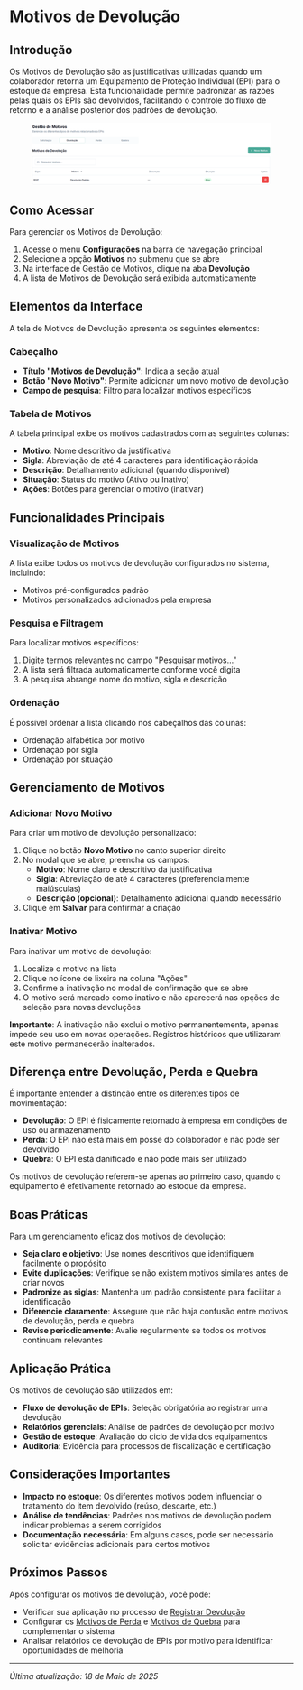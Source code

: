 # Motivos de Devolução

## Introdução

Os Motivos de Devolução são as justificativas utilizadas quando um colaborador retorna um Equipamento de Proteção Individual (EPI) para o estoque da empresa. Esta funcionalidade permite padronizar as razões pelas quais os EPIs são devolvidos, facilitando o controle do fluxo de retorno e a análise posterior dos padrões de devolução.

<figure><img src="../../.gitbook/assets/image (66).png" alt=""><figcaption></figcaption></figure>

## Como Acessar

Para gerenciar os Motivos de Devolução:

1. Acesse o menu **Configurações** na barra de navegação principal
2. Selecione a opção **Motivos** no submenu que se abre
3. Na interface de Gestão de Motivos, clique na aba **Devolução**
4. A lista de Motivos de Devolução será exibida automaticamente

## Elementos da Interface

A tela de Motivos de Devolução apresenta os seguintes elementos:

### Cabeçalho

* **Título "Motivos de Devolução"**: Indica a seção atual
* **Botão "Novo Motivo"**: Permite adicionar um novo motivo de devolução
* **Campo de pesquisa**: Filtro para localizar motivos específicos

### Tabela de Motivos

A tabela principal exibe os motivos cadastrados com as seguintes colunas:

* **Motivo**: Nome descritivo da justificativa
* **Sigla**: Abreviação de até 4 caracteres para identificação rápida
* **Descrição**: Detalhamento adicional (quando disponível)
* **Situação**: Status do motivo (Ativo ou Inativo)
* **Ações**: Botões para gerenciar o motivo (inativar)

## Funcionalidades Principais

### Visualização de Motivos

A lista exibe todos os motivos de devolução configurados no sistema, incluindo:

* Motivos pré-configurados padrão
* Motivos personalizados adicionados pela empresa

### Pesquisa e Filtragem

Para localizar motivos específicos:

1. Digite termos relevantes no campo "Pesquisar motivos..."
2. A lista será filtrada automaticamente conforme você digita
3. A pesquisa abrange nome do motivo, sigla e descrição

### Ordenação

É possível ordenar a lista clicando nos cabeçalhos das colunas:

* Ordenação alfabética por motivo
* Ordenação por sigla
* Ordenação por situação

## Gerenciamento de Motivos

### Adicionar Novo Motivo

Para criar um motivo de devolução personalizado:

1. Clique no botão **Novo Motivo** no canto superior direito
2. No modal que se abre, preencha os campos:
   * **Motivo**: Nome claro e descritivo da justificativa
   * **Sigla**: Abreviação de até 4 caracteres (preferencialmente maiúsculas)
   * **Descrição (opcional)**: Detalhamento adicional quando necessário
3. Clique em **Salvar** para confirmar a criação

### Inativar Motivo

Para inativar um motivo de devolução:

1. Localize o motivo na lista
2. Clique no ícone de lixeira na coluna "Ações"
3. Confirme a inativação no modal de confirmação que se abre
4. O motivo será marcado como inativo e não aparecerá nas opções de seleção para novas devoluções

**Importante**: A inativação não exclui o motivo permanentemente, apenas impede seu uso em novas operações. Registros históricos que utilizaram este motivo permanecerão inalterados.

## Diferença entre Devolução, Perda e Quebra

É importante entender a distinção entre os diferentes tipos de movimentação:

* **Devolução**: O EPI é fisicamente retornado à empresa em condições de uso ou armazenamento
* **Perda**: O EPI não está mais em posse do colaborador e não pode ser devolvido
* **Quebra**: O EPI está danificado e não pode mais ser utilizado

Os motivos de devolução referem-se apenas ao primeiro caso, quando o equipamento é efetivamente retornado ao estoque da empresa.

## Boas Práticas

Para um gerenciamento eficaz dos motivos de devolução:

* **Seja claro e objetivo**: Use nomes descritivos que identifiquem facilmente o propósito
* **Evite duplicações**: Verifique se não existem motivos similares antes de criar novos
* **Padronize as siglas**: Mantenha um padrão consistente para facilitar a identificação
* **Diferencie claramente**: Assegure que não haja confusão entre motivos de devolução, perda e quebra
* **Revise periodicamente**: Avalie regularmente se todos os motivos continuam relevantes

## Aplicação Prática

Os motivos de devolução são utilizados em:

* **Fluxo de devolução de EPIs**: Seleção obrigatória ao registrar uma devolução
* **Relatórios gerenciais**: Análise de padrões de devolução por motivo
* **Gestão de estoque**: Avaliação do ciclo de vida dos equipamentos
* **Auditoria**: Evidência para processos de fiscalização e certificação

## Considerações Importantes

* **Impacto no estoque**: Os diferentes motivos podem influenciar o tratamento do item devolvido (reúso, descarte, etc.)
* **Análise de tendências**: Padrões nos motivos de devolução podem indicar problemas a serem corrigidos
* **Documentação necessária**: Em alguns casos, pode ser necessário solicitar evidências adicionais para certos motivos

## Próximos Passos

Após configurar os motivos de devolução, você pode:

* Verificar sua aplicação no processo de [Registrar Devolução](../../solicitacoes/devolucao/registrar-devolucao.md)
* Configurar os [Motivos de Perda](motivos-perda.md) e [Motivos de Quebra](motivos-quebra.md) para complementar o sistema
* Analisar relatórios de devolução de EPIs por motivo para identificar oportunidades de melhoria

***

_Última atualização: 18 de Maio de 2025_

